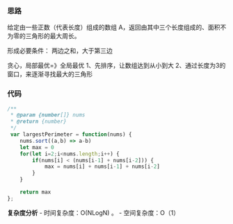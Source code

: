 ### 思路


给定由一些正数（代表长度）组成的数组 A，返回由其中三个长度组成的、面积不为零的三角形的最大周长。

形成必要条件：
两边之和，大于第三边

贪心，局部最优=》全局最优
1、先排序，让数组达到从小到大
2、通过长度为3的窗口，来逐渐寻找最大的三角形


### 代码

```js
/**
 * @param {number[]} nums
 * @return {number}
 */
 var largestPerimeter = function(nums) {
    nums.sort((a,b) => a-b)
    let max = 0
    for(let i=2;i<nums.length;i++) {
        if(nums[i] < (nums[i-1] + nums[i-2])) {
            max = nums[i] + nums[i-1] + nums[i-2]
        }
    }

    return max
};
```

**复杂度分析** - 时间复杂度：O(NLogN) 。 - 空间复杂度：O（1）
